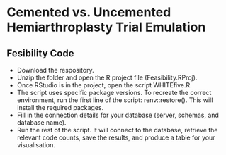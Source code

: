 # Cemented vs. Uncemented Hemiarthroplasty Trial Emulation
## Fesibility Code 

- Download the respository.
- Unzip the folder and open the R project file (Feasibility.RProj).
- Once RStudio is in the project, open the script WHITEfive.R.
- The script uses specific package versions. To recreate the correct environment, run the first line of the script: renv::restore(). This will install the required packages.
- Fill in the connection details for your database (server, schemas, and database name).
- Run the rest of the script. It will connect to the database, retrieve the relevant code counts, save the results, and produce a table for your visualisation.
